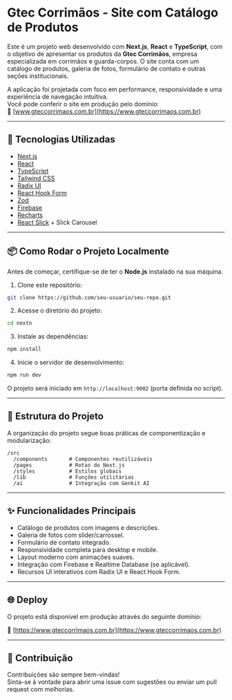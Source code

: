 # Gtec Corrimãos - Site com Catálogo de Produtos

Este é um projeto web desenvolvido com **Next.js**, **React** e **TypeScript**, com o objetivo de apresentar os produtos da **Gtec Corrimãos**, empresa especializada em corrimãos e guarda-corpos. O site conta com um catálogo de produtos, galeria de fotos, formulário de contato e outras seções institucionais.

A aplicação foi projetada com foco em performance, responsividade e uma experiência de navegação intuitiva.  
Você pode conferir o site em produção pelo domínio:  
🔗 [www.gteccorrimaos.com.br](https://www.gteccorrimaos.com.br)

---

## 🚀 Tecnologias Utilizadas

- [Next.js](https://nextjs.org/)
- [React](https://reactjs.org/)
- [TypeScript](https://www.typescriptlang.org/)
- [Tailwind CSS](https://tailwindcss.com/)
- [Radix UI](https://www.radix-ui.com/)
- [React Hook Form](https://react-hook-form.com/)
- [Zod](https://zod.dev/)
- [Firebase](https://firebase.google.com/)
- [Recharts](https://recharts.org/)
- [React Slick](https://react-slick.neostack.com/) + Slick Carousel

---

## 📦 Como Rodar o Projeto Localmente

Antes de começar, certifique-se de ter o **Node.js** instalado na sua máquina.

1. Clone este repositório:

```bash
git clone https://github.com/seu-usuario/seu-repo.git
```

2. Acesse o diretório do projeto:

```bash
cd nextn
```

3. Instale as dependências:

```bash
npm install
```

4. Inicie o servidor de desenvolvimento:

```bash
npm run dev
```

O projeto será iniciado em `http://localhost:9002` (porta definida no script).

---

## 🧱 Estrutura do Projeto

A organização do projeto segue boas práticas de componentização e modularização:

```
/src
  /components       # Componentes reutilizáveis
  /pages            # Rotas do Next.js
  /styles           # Estilos globais
  /lib              # Funções utilitárias
  /ai               # Integração com Genkit AI
```

---

## ✨ Funcionalidades Principais

- Catálogo de produtos com imagens e descrições.
- Galeria de fotos com slider/carrossel.
- Formulário de contato integrado.
- Responsividade completa para desktop e mobile.
- Layout moderno com animações suaves.
- Integração com Firebase e Realtime Database (se aplicável).
- Recursos UI interativos com Radix UI e React Hook Form.

---

## 🌐 Deploy

O projeto está disponível em produção através do seguinte domínio:

🔗 [https://www.gteccorrimaos.com.br](https://www.gteccorrimaos.com.br)

---

## 🤝 Contribuição

Contribuições são sempre bem-vindas!  
Sinta-se à vontade para abrir uma issue com sugestões ou enviar um pull request com melhorias.